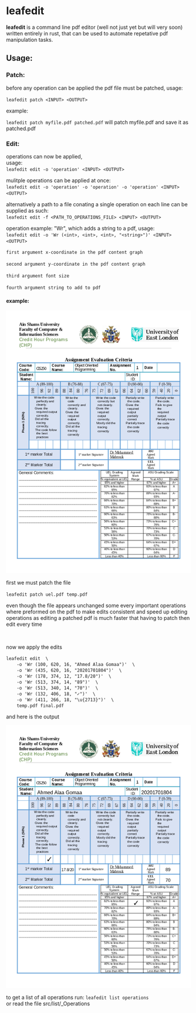 
# leafedit
**leafedit** 
is a command line pdf editor (well not just yet but will very soon) written entirely in rust, that can be used to automate repetative pdf manipulation tasks.

## Usage:
### Patch:
before any operation can be applied the pdf file must be patched, usage:

`leafedit patch <INPUT> <OUTPUT>`

example:

`leafedit patch myfile.pdf patched.pdf` will patch myfile.pdf and save it as patched.pdf

### Edit:
operations can now be applied, \
usage:\
`leafedit edit -o 'operation' <INPUT> <OUTPUT>`

mulitple operations can be applied at once:\
`leafedit edit -o 'operation' -o 'operation' -o 'operation' <INPUT> <OUTPUT>`

alternatively a path to a file conating a single operation on each line can be supplied as such:\
`leafedit edit -f <PATH_TO_OPERATIONS_FILE> <INPUT> <OUTPUT>`

operation example: "Wr", which adds a string to a pdf, usage:\
`leafedit edit -o 'Wr (<int>, <int>, <int>, "<string>")' <INPUT> <OUTPUT>`
```
first argument x-coordinate in the pdf content graph

second argument y-coordinate in the pdf content graph

third argument font size

fourth argument string to add to pdf
```
#### example:

![pdf before Wr](images/uel_patched.png)

first we must patch the file

`leafedit patch uel.pdf temp.pdf`

even though the file appears unchanged
some every important operations where preformed on the pdf
to make edits consistent and speed up editing operations
as editing a patched pdf is much faster that having to patch then edit every time

   

now we apply the edits
```
leafedit edit  \
    -o 'Wr (100, 620, 16, "Ahmed Alaa Gomaa")'  \
    -o 'Wr (435, 620, 16, "20201701804")'  \
    -o 'Wr (178, 374, 12, "17.8/20")'  \
    -o 'Wr (513, 374, 14, "89")'  \
    -o 'Wr (513, 340, 14, "70")'  \
    -o 'Wr (132, 406, 18, "✓")'  \
    -o 'Wr (411, 266, 18, "\u{2713}")'  \
    temp.pdf final.pdf
```

and here is the output

![pdf after Wr](images/uel_patched_and_edited.png)

to get a list of all operations run: `leafedit list operations`\
or read the file src/list/\_Operations

